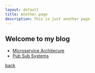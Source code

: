 ```yaml
---
layout: default
title: Another page
description: This is just another page
---
```


## Welcome to my blog

- [Microservice Architecure](./micro-service-arch.md)
- [Pub Sub Systems](./publish-subscribe-system.md)

[back](./)
